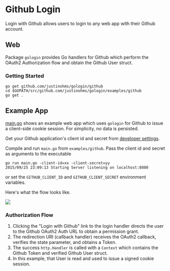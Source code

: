 
# Github Login

Login with Github allows users to login to any web app with their Github account.

## Web

Package `gologin` provides Go handlers for Github which perform the OAuth2 Authorization flow and obtain the Github User struct.

### Getting Started

    go get github.com/justinohms/gologin/github
    cd $GOPATH/src/github.com/justinohms/gologin/examples/github
    go get .

## Example App

[main.go](main.go) shows an example web app which uses `gologin` for Github to issue a client-side cookie session. For simplicity, no data is persisted.

Get your Github application's client id and secret from [developer settings](https://github.com/settings/developers).

Compile and run `main.go` from `examples/github`. Pass the client id and secret as arguments to the executable

    go run main.go -client-id=xx -client-secret=yy
    2015/09/25 23:09:13 Starting Server listening on localhost:8080

or set the `GITHUB_CLIENT_ID` and `GITHUB_CLIENT_SECRET` environment variables.

Here's what the flow looks like.

<img src="https://storage.googleapis.com/dghubble/github-web-login.gif">

### Authorization Flow

1. Clicking the "Login with Github" link to the login handler directs the user to the Github OAuth2 Auth URL to obtain a permission grant.
2. The redirection URI (callback handler) receives the OAuth2 callback, verifies the state parameter, and obtains a Token.
3. The success `http.Handler` is called with a `Context` which contains the Github Token and verified Github User struct.
4. In this example, that User is read and used to issue a signed cookie session.

